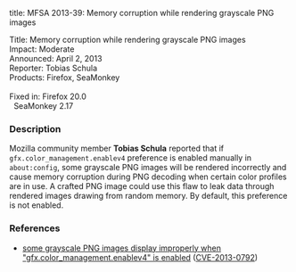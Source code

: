 title: MFSA 2013-39: Memory corruption while rendering grayscale PNG images

<p>
<span class="label">Title:</span>      Memory corruption while rendering
grayscale PNG images<br/>
<span class="label">Impact:</span>     Moderate<br/>
<span class="label">Announced:</span>  April 2, 2013<br/>
<span class="label">Reporter:</span>   Tobias Schula<br/>
<span class="label">Products:</span>   Firefox, SeaMonkey<br/>
<br/>
<span class="label">Fixed in:</span>   Firefox 20.0<br/>
<span class="label">&#160;</span>      SeaMonkey 2.17<br/>
</p>


<h3>Description</h3>

<p>Mozilla community member <strong>Tobias Schula</strong> reported that if
<code>gfx.color_management.enablev4</code> preference is enabled manually in
<code>about:config</code>, some grayscale PNG images will be rendered
incorrectly and cause memory corruption during PNG decoding when certain color
profiles are in use. A crafted PNG image could use this flaw to leak data
through rendered images drawing from random memory. By default, this preference
is not enabled. 
</p>


<h3>References</h3>

<ul>
  <li><a href="https://bugzilla.mozilla.org/show_bug.cgi?id=722831">
      some grayscale PNG images display improperly when
"gfx.color_management.enablev4" is enabled</a> (<a href="http://cve.mitre.org/cgi-bin/cvename.cgi?name=CVE-2013-0792" class="ex-ref">CVE-2013-0792</a>)</li>
</ul>



